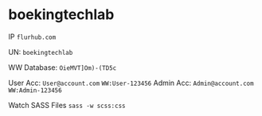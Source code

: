 # boekingtechlab

IP `flurhub.com`

UN: `boekingtechlab`

WW Database: `OieMVT]Om)-(TD5c`

User Acc: `User@account.com` `WW:User-123456`
Admin Acc: `Admin@account.com` `WW:Admin-123456`

Watch SASS Files `sass -w scss:css`